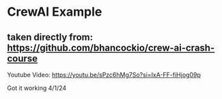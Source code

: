 # CrewAI Example
## taken directly from: https://github.com/bhancockio/crew-ai-crash-course
Youtube Video: https://youtu.be/sPzc6hMg7So?si=IxA-FF-fiHjog09p

Got it working 4/1/24